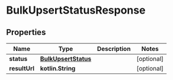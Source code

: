 
# BulkUpsertStatusResponse

## Properties
Name | Type | Description | Notes
------------ | ------------- | ------------- | -------------
**status** | [**BulkUpsertStatus**](BulkUpsertStatus.md) |  |  [optional]
**resultUrl** | **kotlin.String** |  |  [optional]



